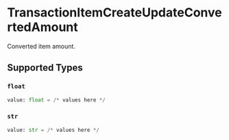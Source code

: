 # TransactionItemCreateUpdateConvertedAmount

Converted item amount.


## Supported Types

### `float`

```python
value: float = /* values here */
```

### `str`

```python
value: str = /* values here */
```

